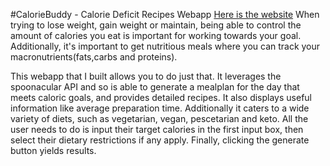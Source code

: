 #CalorieBuddy - Calorie Deficit Recipes Webapp
[Here is the website](https://calorie-deficit.netlify.app/)
When trying to lose weight, gain weight or maintain, being able to control the amount of calories you eat is important for working towards your goal. Additionally, it's important to get nutritious meals where you can track your macronutrients(fats,carbs and proteins). 

This webapp that I built allows you to do just that. It leverages the spoonacular API and so is able to generate a mealplan for the day that meets caloric goals, and provides detailed recipes. It also displays useful information like average preparation time. Additionally it caters to a wide variety of diets, such as vegetarian, vegan, pescetarian and keto.  All the user needs to do is input their target calories in the first input box, then select their dietary restrictions if any apply. Finally, clicking the generate button yields results.

